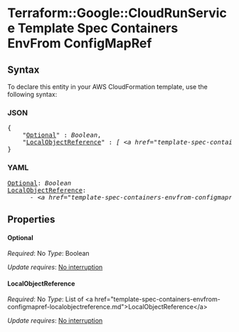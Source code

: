 # Terraform::Google::CloudRunService Template Spec Containers EnvFrom ConfigMapRef

## Syntax

To declare this entity in your AWS CloudFormation template, use the following syntax:

### JSON

<pre>
{
    "<a href="#optional" title="Optional">Optional</a>" : <i>Boolean</i>,
    "<a href="#localobjectreference" title="LocalObjectReference">LocalObjectReference</a>" : <i>[ &lt;a href=&#34;template-spec-containers-envfrom-configmapref-localobjectreference.md&#34;&gt;LocalObjectReference&lt;/a&gt;, ... ]</i>
}
</pre>

### YAML

<pre>
<a href="#optional" title="Optional">Optional</a>: <i>Boolean</i>
<a href="#localobjectreference" title="LocalObjectReference">LocalObjectReference</a>: <i>
      - &lt;a href=&#34;template-spec-containers-envfrom-configmapref-localobjectreference.md&#34;&gt;LocalObjectReference&lt;/a&gt;</i>
</pre>

## Properties

#### Optional

_Required_: No
_Type_: Boolean

_Update requires_: [No interruption](https://docs.aws.amazon.com/AWSCloudFormation/latest/UserGuide/using-cfn-updating-stacks-update-behaviors.html#update-no-interrupt)

#### LocalObjectReference

_Required_: No
_Type_: List of &lt;a href=&#34;template-spec-containers-envfrom-configmapref-localobjectreference.md&#34;&gt;LocalObjectReference&lt;/a&gt;

_Update requires_: [No interruption](https://docs.aws.amazon.com/AWSCloudFormation/latest/UserGuide/using-cfn-updating-stacks-update-behaviors.html#update-no-interrupt)

